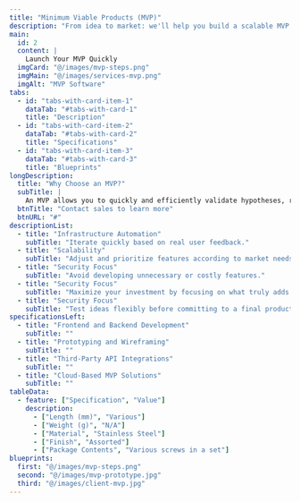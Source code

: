```yaml
---
title: "Minimum Viable Products (MVP)"
description: "From idea to market: we'll help you build a scalable MVP in no time."
main:
  id: 2
  content: |
    Launch Your MVP Quickly
  imgCard: "@/images/mvp-steps.png"
  imgMain: "@/images/services-mvp.png"
  imgAlt: "MVP Software"
tabs:
  - id: "tabs-with-card-item-1"
    dataTab: "#tabs-with-card-1"
    title: "Description"
  - id: "tabs-with-card-item-2"
    dataTab: "#tabs-with-card-2"
    title: "Specifications"
  - id: "tabs-with-card-item-3"
    dataTab: "#tabs-with-card-3"
    title: "Blueprints"
longDescription:
  title: "Why Choose an MVP?"
  subTitle: |
    An MVP allows you to quickly and efficiently validate hypotheses, reducing the risks and costs associated with software development.
  btnTitle: "Contact sales to learn more"
  btnURL: "#"
descriptionList:
  - title: "Infrastructure Automation"
    subTitle: "Iterate quickly based on real user feedback."
  - title: "Scalability"
    subTitle: "Adjust and prioritize features according to market needs."
  - title: "Security Focus"
    subTitle: "Avoid developing unnecessary or costly features."
  - title: "Security Focus"
    subTitle: "Maximize your investment by focusing on what truly adds value."
  - title: "Security Focus"
    subTitle: "Test ideas flexibly before committing to a final product."
specificationsLeft:
  - title: "Frontend and Backend Development"
    subTitle: ""
  - title: "Prototyping and Wireframing"
    subTitle: ""
  - title: "Third-Party API Integrations"
    subTitle: ""
  - title: "Cloud-Based MVP Solutions"
    subTitle: ""
tableData:
  - feature: ["Specification", "Value"]
    description:
      - ["Length (mm)", "Various"]
      - ["Weight (g)", "N/A"]
      - ["Material", "Stainless Steel"]
      - ["Finish", "Assorted"]
      - ["Package Contents", "Various screws in a set"]
blueprints:
  first: "@/images/mvp-steps.png"
  second: "@/images/mvp-prototype.jpg"
  third: "@/images/client-mvp.jpg"
---
```


